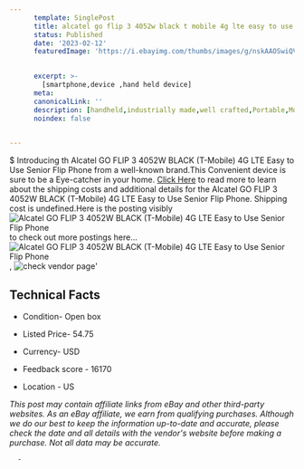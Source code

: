 ```yaml
---
      template: SinglePost
      title: alcatel go flip 3 4052w black t mobile 4g lte easy to use senior flip phone
      status: Published
      date: '2023-02-12'
      featuredImage: 'https://i.ebayimg.com/thumbs/images/g/nskAAOSwiQVjxsve/s-l225.jpg'
       

      excerpt: >-
        [smartphone,device ,hand held device]
      meta:
      canonicalLink: ''
      description: [handheld,industrially made,well crafted,Portable,Mobile,Compact,Convenient,Lightweight,Maneuverable,Man-portable,Miniature,Carriable,Hand-held,Light,Holdable,Transportable,Mobile device,Pocket-sized,On-the-go,Wireless,Cordless,Compact size,Convenient size, smartphone,device ,hand held device]
      noindex: false
      

---
```

$
      Introducing th Alcatel GO FLIP 3 4052W BLACK (T-Mobile) 4G LTE  Easy to Use Senior Flip Phone from a well-known brand.This Convenient device  is sure to be a Eye-catcher in your home. [Click Here](https://www.ebay.com/itm/266089382878?hash=item3df429c3de%3Ag%3AnskAAOSwiQVjxsve&amdata=enc%3AAQAHAAAA4OMBc%2BiQAIMyf%2Blzw6rARf2rhGMVEaIpskpJjczS8qVf%2FIJF3TSvB5pL7TUVXeU%2FkZM0rV3RpQyPX7iGTCS1iJdLT1Ofh3yDZVU2n8%2BEYhV7xmQYtIBihNVmw1ZKw%2BL5ngA4lE7zjMaBoCatcCiVNfvMO10vb7wbeTc0ncKwy3WPHNleAQ9rX60XAkDvYOxUvxf3jFAqPM5Kdd7a4pLE4BW8K8A%2FhFLLRGZw0k9t%2F%2BVf56x4ktx6S%2BQ5bI4%2BgEqyaCEmLzhPcyB8jESTIuVEmaOGLxXH7dygEja8AFzoe%2FYT&mkevt=1&mkcid=1&mkrid=711-53200-19255-0&campid=%253CePNCampaignId%253E&customid=%253CreferenceId%253E&toolid=10049) to read more to learn about the shipping costs and additional details for the Alcatel GO FLIP 3 4052W BLACK (T-Mobile) 4G LTE  Easy to Use Senior Flip Phone. Shipping cost is undefined.Here is the posting visibly ![Alcatel GO FLIP 3 4052W BLACK (T-Mobile) 4G LTE  Easy to Use Senior Flip Phone](https://i.ebayimg.com/thumbs/images/g/nskAAOSwiQVjxsve/s-l225.jpg) to check out more postings here... ![Alcatel GO FLIP 3 4052W BLACK (T-Mobile) 4G LTE  Easy to Use Senior Flip Phone](https://i.ebayimg.com/images/g/nskAAOSwiQVjxsve/s-l960.jpg), ![check vendor page](https://origin-galleryplus.ebayimg.com/ws/web/266089382878_2_0_1/225x225.jpg,https://origin-galleryplus.ebayimg.com/ws/web/266089382878_3_0_1/225x225.jpg)'

      

 ## Technical Facts 



     
      

 - Condition- Open box 


      

 - Listed Price- 54.75 


      

 - Currency- USD 


      

 - Feedback score - 16170 


      

 - Location - US 


      
      

 *_This post may contain affiliate links from eBay and other third-party websites. As an eBay affiliate, we earn from qualifying purchases. Although we do our best to keep the information up-to-date and accurate, please check the date and all details with the vendor's website before making a purchase. Not all data may be accurate._*




      -
